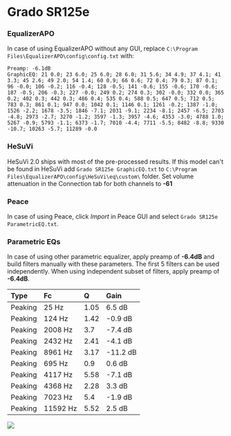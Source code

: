 # Grado SR125e

### EqualizerAPO
In case of using EqualizerAPO without any GUI, replace `C:\Program Files\EqualizerAPO\config\config.txt`
with:
```
Preamp: -6.1dB
GraphicEQ: 21 0.0; 23 6.0; 25 6.0; 28 6.0; 31 5.6; 34 4.9; 37 4.1; 41 3.3; 45 2.6; 49 2.0; 54 1.4; 60 0.9; 66 0.6; 72 0.4; 79 0.3; 87 0.1; 96 -0.0; 106 -0.2; 116 -0.4; 128 -0.5; 141 -0.6; 155 -0.6; 170 -0.6; 187 -0.5; 206 -0.3; 227 -0.0; 249 0.2; 274 0.3; 302 -0.0; 332 0.0; 365 0.2; 402 0.3; 442 0.3; 486 0.4; 535 0.4; 588 0.5; 647 0.5; 712 0.5; 783 0.3; 861 0.1; 947 0.0; 1042 0.1; 1146 0.1; 1261 -0.2; 1387 -1.0; 1526 -2.2; 1678 -3.5; 1846 -7.1; 2031 -9.1; 2234 -8.1; 2457 -6.5; 2703 -4.8; 2973 -2.7; 3270 -1.2; 3597 -1.3; 3957 -4.6; 4353 -3.0; 4788 1.0; 5267 -0.9; 5793 -1.1; 6373 -1.7; 7010 -4.4; 7711 -5.5; 8482 -8.8; 9330 -10.7; 10263 -5.7; 11289 -0.0
```

### HeSuVi
HeSuVi 2.0 ships with most of the pre-processed results. If this model can't be found in HeSuVi add
`Grado SR125e GraphicEQ.txt` to `C:\Program Files\EqualizerAPO\config\HeSuVi\eq\custom\` folder.
Set volume attenuation in the Connection tab for both channels to **-61**

### Peace
In case of using Peace, click *Import* in Peace GUI and select `Grado SR125e ParametricEQ.txt`.

### Parametric EQs
In case of using other parametric equalizer, apply preamp of **-6.4dB** and build filters manually
with these parameters. The first 5 filters can be used independently.
When using independent subset of filters, apply preamp of **-6.4dB**.

| Type    | Fc       |    Q | Gain     |
|:--------|:---------|:-----|:---------|
| Peaking | 25 Hz    | 1.05 | 6.5 dB   |
| Peaking | 124 Hz   | 1.42 | -0.9 dB  |
| Peaking | 2008 Hz  | 3.7  | -7.4 dB  |
| Peaking | 2432 Hz  | 2.41 | -4.1 dB  |
| Peaking | 8961 Hz  | 3.17 | -11.2 dB |
| Peaking | 695 Hz   | 0.9  | 0.6 dB   |
| Peaking | 4117 Hz  | 5.58 | -7.1 dB  |
| Peaking | 4368 Hz  | 2.28 | 3.3 dB   |
| Peaking | 7023 Hz  | 5.4  | -1.9 dB  |
| Peaking | 11592 Hz | 5.52 | 2.5 dB   |

![](https://raw.githubusercontent.com/jaakkopasanen/AutoEq/master/results/rtings/sbaf-serious/Grado%20SR125e/Grado%20SR125e.png)